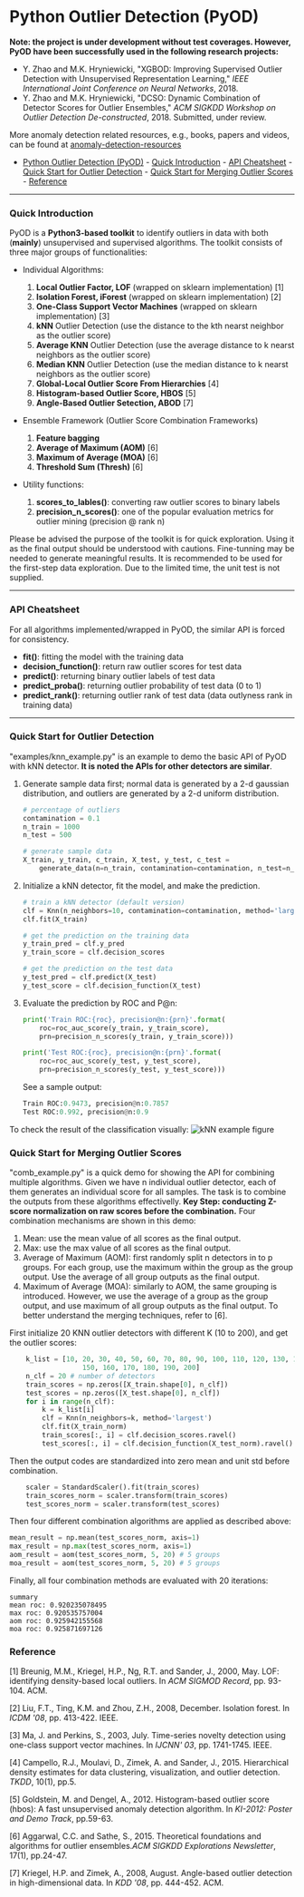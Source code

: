 # Python Outlier Detection (PyOD)

**Note: the project is under development without test coverages. However, PyOD have been successfully used in the following research projects:**
- Y. Zhao and M.K. Hryniewicki, "XGBOD: Improving Supervised Outlier Detection with Unsupervised Representation Learning," *IEEE International Joint Conference on Neural Networks*, 2018.
- Y. Zhao and M.K. Hryniewicki, "DCSO: Dynamic Combination of Detector Scores for Outlier Ensembles," *ACM SIGKDD Workshop on Outlier Detection De-constructed*, 2018. Submitted, under review.

More anomaly detection related resources, e.g., books, papers and videos, can be found at [anomaly-detection-resources](https://github.com/yzhao062/anomaly-detection-resources)
<!-- TOC -->

- [Python Outlier Detection (PyOD)](#python-outlier-detection-pyod)
		- [Quick Introduction](#quick-introduction)
		- [API Cheatsheet](#api-cheatsheet)
		- [Quick Start for Outlier Detection](#quick-start-for-outlier-detection)
		- [Quick Start for Merging Outlier Scores](#quick-start-for-merging-outlier-scores)
		- [Reference](#reference)

<!-- /TOC -->

---
### Quick Introduction
PyOD is a **Python3-based toolkit** to identify outliers in data with both (**mainly**) unsupervised and supervised algorithms. The toolkit consists of three major groups of functionalities:
- Individual Algorithms:  
  1. **Local Outlier Factor, LOF** (wrapped on sklearn implementation) [1]
  2. **Isolation Forest, iForest** (wrapped on sklearn implementation) [2]
  3. **One-Class Support Vector Machines** (wrapped on sklearn implementation) [3]
  4. **kNN** Outlier Detection (use the distance to the kth nearst neighbor as the outlier score)
  5. **Average KNN** Outlier Detection (use the average distance to k nearst neighbors as the outlier score)
  6. **Median KNN** Outlier Detection (use the median distance to k nearst neighbors as the outlier score)
  7. **Global-Local Outlier Score From Hierarchies** [4]
  8. **Histogram-based Outlier Score, HBOS** [5]
  9. **Angle-Based Outlier Setection, ABOD** [7]

- Ensemble Framework (Outlier Score Combination Frameworks)
  1. **Feature bagging**
  2. **Average of Maximum (AOM)** [6]
  3. **Maximum of Average (MOA)** [6]
  4. **Threshold Sum (Thresh)** [6]

- Utility functions:
   1. **scores_to_lables()**: converting raw outlier scores to binary labels
   2. **precision_n_scores()**: one of the popular evaluation metrics for outlier mining (precision @ rank n)
  
 Please be advised the purpose of the toolkit is for quick exploration. Using it as the final output should be understood with cautions. Fine-tunning may be needed to generate meaningful results. It is recommended to be used for the first-step data exploration. Due to the limited time, the unit test is not supplied.

------------
### API Cheatsheet
For all algorithms implemented/wrapped in PyOD, the similar API is forced for consistency.

- **fit()**: fitting the model with the training data
- **decision_function()**: return raw outlier scores for test data
- **predict()**: returning binary outlier labels of test data
- **predict_proba()**: returning outlier probability of test data (0 to 1)
- **predict_rank()**: returning outlier rank of test data (data outlyness rank in training data)

------------

### Quick Start for Outlier Detection
"examples/knn_example.py" is an example to demo the basic API of PyOD with kNN detector. **It is noted the APIs for other detectors are similar**.

1. Generate sample data first; normal data is generated by a 2-d gaussian distribution, and outliers are generated by a 2-d uniform distribution.
	````python
	# percentage of outliers
	contamination = 0.1
	n_train = 1000
	n_test = 500

	# generate sample data
	X_train, y_train, c_train, X_test, y_test, c_test = 
		generate_data(n=n_train, contamination=contamination, n_test=n_test)
	````

2. Initialize a kNN detector, fit the model, and make the prediction.
	```python
	# train a kNN detector (default version)
    clf = Knn(n_neighbors=10, contamination=contamination, method='largest')
    clf.fit(X_train)

    # get the prediction on the training data
    y_train_pred = clf.y_pred
    y_train_score = clf.decision_scores

    # get the prediction on the test data
    y_test_pred = clf.predict(X_test)
    y_test_score = clf.decision_function(X_test)
	```
3. Evaluate the prediction by ROC and P@n:
	```python
    print('Train ROC:{roc}, precision@n:{prn}'.format(
        roc=roc_auc_score(y_train, y_train_score),
        prn=precision_n_scores(y_train, y_train_score)))

    print('Test ROC:{roc}, precision@n:{prn}'.format(
        roc=roc_auc_score(y_test, y_test_score),
        prn=precision_n_scores(y_test, y_test_score)))
	```
	See a sample output:
	````python
	Train ROC:0.9473, precision@n:0.7857
	Test ROC:0.992, precision@n:0.9
	````
    
To check the result of the classification visually:
![kNN example figure](https://github.com/yzhao062/Pyod/blob/master/examples/example_figs/knn.png)

### Quick Start for Merging Outlier Scores

"comb_example.py" is a quick demo for showing the API for combining multiple algorithms. Given we have n individual outlier detector, each of them generates an individual score for all samples. The task is to combine the outputs from these algorithms effectivelly.
**Key Step: conducting Z-score normalization on raw scores before the combination.**
Four combination mechanisms are shown in this demo:
1. Mean: use the mean value of all scores as the final output.
2. Max: use the max value of all scores as the final output.
3. Average of Maximum (AOM): first randomly split n detectors in to p groups. For each group, use the maximum within the group as the group output. Use the average of all group outputs as the final output.
4. Maximum of Average (MOA): similarly to AOM, the same grouping is introduced. However, we use the average of a group as the group output, and use maximum of all group outputs as the final output.
To better understand the merging techniques, refer to [6].

First initialize 20 KNN outlier detectors with different K (10 to 200), and get the outlier scores:
```python
    k_list = [10, 20, 30, 40, 50, 60, 70, 80, 90, 100, 110, 120, 130, 140,
                  150, 160, 170, 180, 190, 200]
    n_clf = 20 # number of detectors
    train_scores = np.zeros([X_train.shape[0], n_clf])
    test_scores = np.zeros([X_test.shape[0], n_clf])
    for i in range(n_clf):
    	k = k_list[i]
    	clf = Knn(n_neighbors=k, method='largest')
    	clf.fit(X_train_norm)
    	train_scores[:, i] = clf.decision_scores.ravel()
    	test_scores[:, i] = clf.decision_function(X_test_norm).ravel()
```
Then the output codes are standardized into zero mean and unit std before combination.
```python
	scaler = StandardScaler().fit(train_scores)
	train_scores_norm = scaler.transform(train_scores)
	test_scores_norm = scaler.transform(test_scores)
```
Then four different combination algorithms are applied as described above:
```python
mean_result = np.mean(test_scores_norm, axis=1)
max_result = np.max(test_scores_norm, axis=1)
aom_result = aom(test_scores_norm, 5, 20) # 5 groups
moa_result = aom(test_scores_norm, 5, 20) # 5 groups
```
Finally, all four combination methods are evaluated with 20 iterations:

	summary
	mean roc: 0.920235078495
	max roc: 0.920535757004
	aom roc: 0.925942155568
	moa roc: 0.925871697126
	
### Reference
[1] Breunig, M.M., Kriegel, H.P., Ng, R.T. and Sander, J., 2000, May. LOF: identifying density-based local outliers. In *ACM SIGMOD Record*, pp. 93-104. ACM.

[2] Liu, F.T., Ting, K.M. and Zhou, Z.H., 2008, December. Isolation forest. In *ICDM '08*, pp. 413-422. IEEE.

[3] Ma, J. and Perkins, S., 2003, July. Time-series novelty detection using one-class support vector machines. In *IJCNN' 03*, pp. 1741-1745. IEEE.

[4] Campello, R.J., Moulavi, D., Zimek, A. and Sander, J., 2015. Hierarchical density estimates for data clustering, visualization, and outlier detection. *TKDD*, 10(1), pp.5.

[5] Goldstein, M. and Dengel, A., 2012. Histogram-based outlier score (hbos): A fast unsupervised anomaly detection algorithm. In *KI-2012: Poster and Demo Track*, pp.59-63.

[6] Aggarwal, C.C. and Sathe, S., 2015. Theoretical foundations and algorithms for outlier ensembles.*ACM SIGKDD Explorations Newsletter*, 17(1), pp.24-47.

[7] Kriegel, H.P. and Zimek, A., 2008, August. Angle-based outlier detection in high-dimensional data. In *KDD '08*, pp. 444-452. ACM.